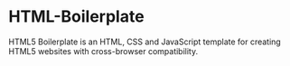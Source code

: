 # HTML-Boilerplate
HTML5 Boilerplate is an HTML, CSS and JavaScript template for creating HTML5 websites with cross-browser compatibility.
